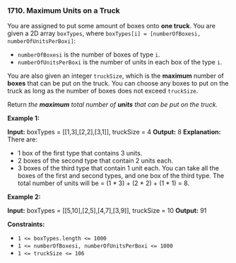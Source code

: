 ### 1710\. Maximum Units on a Truck

You are assigned to put some amount of boxes onto **one truck**. You are given a 2D array `boxTypes`, where `boxTypes[i] = [numberOfBoxesi, numberOfUnitsPerBoxi]`:

*   `numberOfBoxesi` is the number of boxes of type `i`.
*   `numberOfUnitsPerBoxi` is the number of units in each box of the type `i`.

You are also given an integer `truckSize`, which is the **maximum** number of **boxes** that can be put on the truck. You can choose any boxes to put on the truck as long as the number of boxes does not exceed `truckSize`.

Return _the **maximum** total number of **units** that can be put on the truck._

**Example 1:**

**Input:** boxTypes = \[\[1,3\],\[2,2\],\[3,1\]\], truckSize = 4
**Output:** 8
**Explanation:** There are:
- 1 box of the first type that contains 3 units.
- 2 boxes of the second type that contain 2 units each.
- 3 boxes of the third type that contain 1 unit each.
You can take all the boxes of the first and second types, and one box of the third type.
The total number of units will be = (1 \* 3) + (2 \* 2) + (1 \* 1) = 8.

**Example 2:**

**Input:** boxTypes = \[\[5,10\],\[2,5\],\[4,7\],\[3,9\]\], truckSize = 10
**Output:** 91

**Constraints:**

*   `1 <= boxTypes.length <= 1000`
*   `1 <= numberOfBoxesi, numberOfUnitsPerBoxi <= 1000`
*   `1 <= truckSize <= 106`
